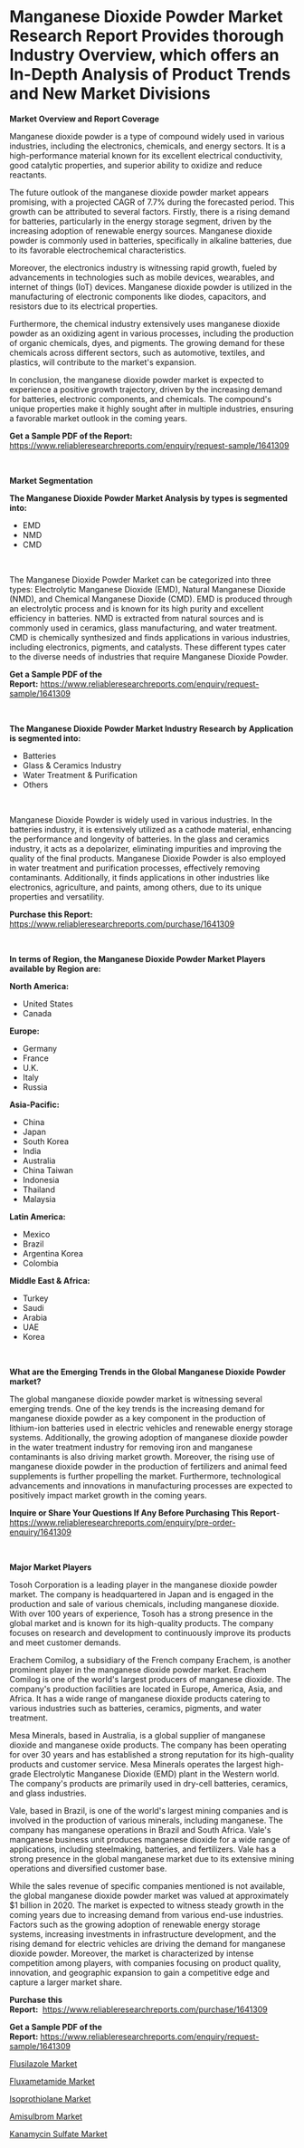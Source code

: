 <p><h1>Manganese Dioxide Powder Market Research Report Provides thorough Industry Overview, which offers an In-Depth Analysis of Product Trends and New Market Divisions</h1></p><p><strong>Market Overview and Report Coverage</strong></p>
<p><p>Manganese dioxide powder is a type of compound widely used in various industries, including the electronics, chemicals, and energy sectors. It is a high-performance material known for its excellent electrical conductivity, good catalytic properties, and superior ability to oxidize and reduce reactants.</p><p>The future outlook of the manganese dioxide powder market appears promising, with a projected CAGR of 7.7% during the forecasted period. This growth can be attributed to several factors. Firstly, there is a rising demand for batteries, particularly in the energy storage segment, driven by the increasing adoption of renewable energy sources. Manganese dioxide powder is commonly used in batteries, specifically in alkaline batteries, due to its favorable electrochemical characteristics.</p><p>Moreover, the electronics industry is witnessing rapid growth, fueled by advancements in technologies such as mobile devices, wearables, and internet of things (IoT) devices. Manganese dioxide powder is utilized in the manufacturing of electronic components like diodes, capacitors, and resistors due to its electrical properties.</p><p>Furthermore, the chemical industry extensively uses manganese dioxide powder as an oxidizing agent in various processes, including the production of organic chemicals, dyes, and pigments. The growing demand for these chemicals across different sectors, such as automotive, textiles, and plastics, will contribute to the market's expansion.</p><p>In conclusion, the manganese dioxide powder market is expected to experience a positive growth trajectory, driven by the increasing demand for batteries, electronic components, and chemicals. The compound's unique properties make it highly sought after in multiple industries, ensuring a favorable market outlook in the coming years.</p></p>
<p><strong>Get a Sample PDF of the Report:</strong> <a href="https://www.reliableresearchreports.com/enquiry/request-sample/1641309">https://www.reliableresearchreports.com/enquiry/request-sample/1641309</a></p>
<p>&nbsp;</p>
<p><strong>Market Segmentation</strong></p>
<p><strong>The Manganese Dioxide Powder Market Analysis by types is segmented into:</strong></p>
<p><ul><li>EMD</li><li>NMD</li><li>CMD</li></ul></p>
<p>&nbsp;</p>
<p><p>The Manganese Dioxide Powder Market can be categorized into three types: Electrolytic Manganese Dioxide (EMD), Natural Manganese Dioxide (NMD), and Chemical Manganese Dioxide (CMD). EMD is produced through an electrolytic process and is known for its high purity and excellent efficiency in batteries. NMD is extracted from natural sources and is commonly used in ceramics, glass manufacturing, and water treatment. CMD is chemically synthesized and finds applications in various industries, including electronics, pigments, and catalysts. These different types cater to the diverse needs of industries that require Manganese Dioxide Powder.</p></p>
<p><strong>Get a Sample PDF of the Report:</strong>&nbsp;<a href="https://www.reliableresearchreports.com/enquiry/request-sample/1641309">https://www.reliableresearchreports.com/enquiry/request-sample/1641309</a></p>
<p>&nbsp;</p>
<p><strong>The Manganese Dioxide Powder Market Industry Research by Application is segmented into:</strong></p>
<p><ul><li>Batteries</li><li>Glass & Ceramics Industry</li><li>Water Treatment & Purification</li><li>Others</li></ul></p>
<p>&nbsp;</p>
<p><p>Manganese Dioxide Powder is widely used in various industries. In the batteries industry, it is extensively utilized as a cathode material, enhancing the performance and longevity of batteries. In the glass and ceramics industry, it acts as a depolarizer, eliminating impurities and improving the quality of the final products. Manganese Dioxide Powder is also employed in water treatment and purification processes, effectively removing contaminants. Additionally, it finds applications in other industries like electronics, agriculture, and paints, among others, due to its unique properties and versatility.</p></p>
<p><strong>Purchase this Report:</strong>&nbsp; <a href="https://www.reliableresearchreports.com/purchase/1641309">https://www.reliableresearchreports.com/purchase/1641309</a></p>
<p>&nbsp;</p>
<p><strong>In terms of Region, the Manganese Dioxide Powder Market Players available by Region are:</strong></p>
<p>
    <p> <strong> North America: </strong>
        <ul>
            <li>United States</li>
            <li>Canada</li>
        </ul>
        </p> 
    <p> <strong> Europe: </strong>
        <ul>
            <li>Germany</li>
            <li>France</li>
            <li>U.K.</li>
            <li>Italy</li>
            <li>Russia</li>
        </ul>
        </p> 
    <p> <strong> Asia-Pacific: </strong>
        <ul>
            <li>China</li>
            <li>Japan</li>
            <li>South Korea</li>
            <li>India</li>
            <li>Australia</li>
            <li>China Taiwan</li>
            <li>Indonesia</li>
            <li>Thailand</li>
            <li>Malaysia</li>
        </ul>
        </p> 
    <p> <strong> Latin America: </strong>
        <ul>
            <li>Mexico</li>
            <li>Brazil</li>
            <li>Argentina Korea</li>
            <li>Colombia</li>
        </ul>
        </p> 
    <p> <strong> Middle East & Africa: </strong>
        <ul>
            <li>Turkey</li>
            <li>Saudi</li>
            <li>Arabia</li>
            <li>UAE</li>
            <li>Korea</li>
        </ul>
    </p>
    </p>
<p>&nbsp;</p>
<p><strong>What are the Emerging Trends in the Global Manganese Dioxide Powder market?</strong></p>
<p><p>The global manganese dioxide powder market is witnessing several emerging trends. One of the key trends is the increasing demand for manganese dioxide powder as a key component in the production of lithium-ion batteries used in electric vehicles and renewable energy storage systems. Additionally, the growing adoption of manganese dioxide powder in the water treatment industry for removing iron and manganese contaminants is also driving market growth. Moreover, the rising use of manganese dioxide powder in the production of fertilizers and animal feed supplements is further propelling the market. Furthermore, technological advancements and innovations in manufacturing processes are expected to positively impact market growth in the coming years.</p></p>
<p><strong>Inquire or Share Your Questions If Any Before Purchasing This Report</strong>- <a href="https://www.reliableresearchreports.com/enquiry/pre-order-enquiry/1641309">https://www.reliableresearchreports.com/enquiry/pre-order-enquiry/1641309</a></p>
<p>&nbsp;</p>
<p><strong>Major Market Players</strong></p>
<p><p>Tosoh Corporation is a leading player in the manganese dioxide powder market. The company is headquartered in Japan and is engaged in the production and sale of various chemicals, including manganese dioxide. With over 100 years of experience, Tosoh has a strong presence in the global market and is known for its high-quality products. The company focuses on research and development to continuously improve its products and meet customer demands.</p><p>Erachem Comilog, a subsidiary of the French company Erachem, is another prominent player in the manganese dioxide powder market. Erachem Comilog is one of the world's largest producers of manganese dioxide. The company's production facilities are located in Europe, America, Asia, and Africa. It has a wide range of manganese dioxide products catering to various industries such as batteries, ceramics, pigments, and water treatment.</p><p>Mesa Minerals, based in Australia, is a global supplier of manganese dioxide and manganese oxide products. The company has been operating for over 30 years and has established a strong reputation for its high-quality products and customer service. Mesa Minerals operates the largest high-grade Electrolytic Manganese Dioxide (EMD) plant in the Western world. The company's products are primarily used in dry-cell batteries, ceramics, and glass industries.</p><p>Vale, based in Brazil, is one of the world's largest mining companies and is involved in the production of various minerals, including manganese. The company has manganese operations in Brazil and South Africa. Vale's manganese business unit produces manganese dioxide for a wide range of applications, including steelmaking, batteries, and fertilizers. Vale has a strong presence in the global manganese market due to its extensive mining operations and diversified customer base.</p><p>While the sales revenue of specific companies mentioned is not available, the global manganese dioxide powder market was valued at approximately $1 billion in 2020. The market is expected to witness steady growth in the coming years due to increasing demand from various end-use industries. Factors such as the growing adoption of renewable energy storage systems, increasing investments in infrastructure development, and the rising demand for electric vehicles are driving the demand for manganese dioxide powder. Moreover, the market is characterized by intense competition among players, with companies focusing on product quality, innovation, and geographic expansion to gain a competitive edge and capture a larger market share.</p></p>
<p><strong>Purchase this Report:</strong>&nbsp;&nbsp;<a href="https://www.reliableresearchreports.com/purchase/1641309">https://www.reliableresearchreports.com/purchase/1641309</a></p>
<p></p>
<p><strong>Get a Sample PDF of the Report:</strong>&nbsp;<a href="https://www.reliableresearchreports.com/enquiry/request-sample/1641309">https://www.reliableresearchreports.com/enquiry/request-sample/1641309</a></p>
<p><p><a href="https://github.com/gshchiplitsov/Market-Research-Report-List-1/blob/main/flusilazole-market.md">Flusilazole Market</a></p><p><a href="https://github.com/rahu1501/Market-Research-Report-List-1/blob/main/fluxametamide-market.md">Fluxametamide Market</a></p><p><a href="https://github.com/ambrozg/Market-Research-Report-List-1/blob/main/isoprothiolane-market.md">Isoprothiolane Market</a></p><p><a href="https://github.com/rahu1503/Market-Research-Report-List-1/blob/main/amisulbrom-market.md">Amisulbrom Market</a></p><p><a href="https://github.com/rahu1502/Market-Research-Report-List-1/blob/main/kanamycin-sulfate-market.md">Kanamycin Sulfate Market</a></p></p>